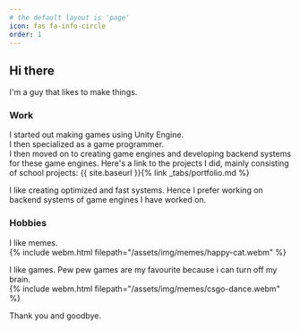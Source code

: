 ```yaml
---
# the default layout is 'page'
icon: fas fa-info-circle
order: 1
---
```


## Hi there
I'm a guy that likes to make things.  

### Work
I started out making games using Unity Engine.  
I then specialized as a game programmer.  
I then moved on to creating game engines and developing backend systems for these game engines. 
Here's a link to the projects I did, mainly consisting of school projects: {{ site.baseurl }}{% link _tabs/portfolio.md %}  

I like creating optimized and fast systems. Hence I prefer working on backend systems of game engines I have worked on.  

### Hobbies
I like memes.  
{% include webm.html filepath="/assets/img/memes/happy-cat.webm" %}

I like games. Pew pew games are my favourite because i can turn off my brain.  
{% include webm.html filepath="/assets/img/memes/csgo-dance.webm" %} 

Thank you and goodbye.
